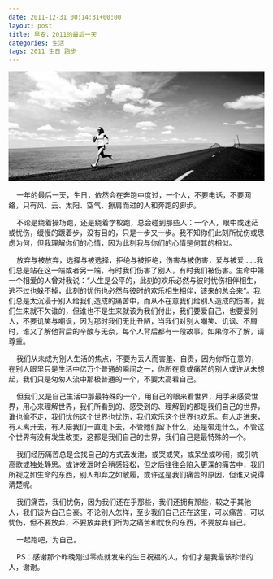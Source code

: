 ```yaml
---
date: 2011-12-31 00:14:31+00:00
layout: post
title: 早安，2011的最后一天
categories: 生活 
tags: 2011 生日 跑步
---
```


![](/album/life/lastdayof2011.jpg)

&nbsp;&nbsp;&nbsp;&nbsp;一年的最后一天，生日，依然会在奔跑中度过，一个人，不要电话，不要网络，只有风、云、太阳、空气、擦肩而过的人和奔跑的脚步。
     
&nbsp;&nbsp;&nbsp;&nbsp;不论是绕着操场跑，还是绕着学校跑，总会碰到那些人：一个人，眼中或迷茫或忧伤，缓慢的踱着步，没有目的，只是一步又一步。我不知你们此刻所忧伤或思虑为何，但我理解你们的心情，因为此刻我与你们的心情是何其的相似。

&nbsp;&nbsp;&nbsp;&nbsp;放弃与被放弃，选择与被选择，拒绝与被拒绝，伤害与被伤害，爱与被爱……我们总是站在这一端或者另一端，有时我们伤害了别人，有时我们被伤害。生命中第一个相爱的人曾对我说：“人生是公平的，此刻的欢乐必然与彼时忧伤相伴相生，逃不过也躲不掉，此刻的忧伤也必然与彼时的欢乐相生相伴，该来的总会来”。我们总是太沉浸于别人给我们造成的痛苦中，而从不在意我们给别人造成的伤害，我们生来就不欠谁的，但谁也不是生来就该为我们付出，我们要爱自己，也要爱别人，不要讥笑与嘲讽，因为那时我们无比丑陋，当我们对别人嘲笑、讥讽、不屑时，谁又了解他背后的辛酸与无奈，每个人背后都有一段故事，如果你不了解，请尊重。

&nbsp;&nbsp;&nbsp;&nbsp;我们从未成为别人生活的焦点，不要为丢人而害羞、自责，因为你所在意的，在别人眼里只是生活中亿万个普通的瞬间之一，你所在意或痛苦的别人或许从未想起，我们只是匆匆人流中那极普通的一个，不要太高看自己。

&nbsp;&nbsp;&nbsp;&nbsp;但我们又是自己生活中那最特殊的一个，用自己的眼来看世界，用手来感受世界，用心来理解世界，我们所看到的、感受到的、理解到的都是我们自己的世界，谁也偷不走，我们忧伤这个世界也忧伤，我们欢乐这个世界也欢乐。有人走进来，有人离开去，有人陪我们一直走下去，不管她们留下什么，还是带走什么，不管这个世界有没有发生改变，这都是我们自己的世界，我们自己是最特殊的一个。

&nbsp;&nbsp;&nbsp;&nbsp;我们经历痛苦总是会找自己的方式去发泄，或哭或笑，或呆坐或吵闹，或引吭高歌或独处静思。或许发泄时会稍感轻松，但之后往往会陷入更深的痛苦中，我们所视之如生命的东西，别人却弃之如敝履，或许这是我们痛苦的原因，但谁又说得清楚呢。

&nbsp;&nbsp;&nbsp;&nbsp;我们痛苦，我们忧伤，因为我们还在乎那些，我们还拥有那些，较之于其他人，我们该为自己自豪。不论别人怎样，至少我们自己还在这里，可以痛苦，可以忧伤，但不要放弃，不要放弃我们所为之痛苦和忧伤的东西，不要放弃自己。

&nbsp;&nbsp;&nbsp;&nbsp;一起跑吧，为自己。

&nbsp;&nbsp;&nbsp;&nbsp;PS：感谢那个昨晚刚过零点就发来的生日祝福的人，你们才是我最该珍惜的人，谢谢。